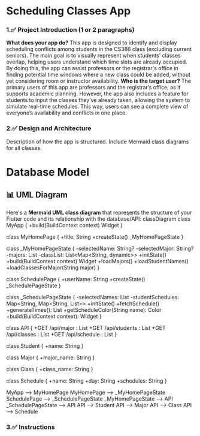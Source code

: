 # Scheduling Classes App
### 1.✅ Project Introduction (1 or 2 paragraphs)
__What does your app do?__
This app is designed to identify and display scheduling conflicts among students in the CS386 class (excluding current seniors). The main goal is to visually represent when students' classes overlap, helping users understand which time slots are already occupied. By doing this, the app can assist professors or the registrar's office in finding potential time windows where a new class could be added, without yet considering room or instructor availability.
__Who is the target user?__
The primary users of this app are professors and the registrar’s office, as it supports academic planning. However, the app also includes a feature for students to input the classes they’ve already taken, allowing the system to simulate real-time schedules. This way, users can see a complete view of everyone’s availability and conflicts in one place.
### 2.✅ Design and Architecture

Description of how the app is structured.
Include Mermaid class diagrams for all classes.

# Database Model
## 📊 UML Diagram
Here's a **Mermaid UML class diagram** that represents the structure of your Flutter code and its relationship with the database/API:
classDiagram
  class MyApp {
    +build(BuildContext context) Widget
  }

  class MyHomePage {
    +title: String
    +createState() _MyHomePageState
  }

  class _MyHomePageState {
    -selectedName: String?
    -selectedMajor: String?
    -majors: List<String>
    -classList: List<Map<String, dynamic>>
    +initState()
    +build(BuildContext context) Widget
    +loadMajors()
    +loadStudentNames()
    +loadClassesForMajor(String major)
  }

  class SchedulePage {
    +userName: String
    +createState() _SchedulePageState
  }

  class _SchedulePageState {
    -selectedNames: List<String>
    -studentSchedules: Map<String, Map<String, List<String>>>
    +initState()
    +fetchSchedule()
    +generateTimes(): List<String>
    +getScheduleColor(String name): Color
    +build(BuildContext context): Widget
  }

  class API {
    +GET /api/major : List<Major>
    +GET /api/students : List<Student>
    +GET /api/classes : List<Class>
    +GET /api/schedule : List<Schedule>
  }

  class Student {
    +name: String
  }

  class Major {
    +major_name: String
  }

  class Class {
    +class_name: String
  }

  class Schedule {
    +name: String
    +day: String
    +schedules: String
  }

  MyApp --> MyHomePage
  MyHomePage --> _MyHomePageState
  SchedulePage --> _SchedulePageState
  _MyHomePageState --> API
  _SchedulePageState --> API
  API --> Student
  API --> Major
  API --> Class
  API --> Schedule


### 3.✅ Instructions 
